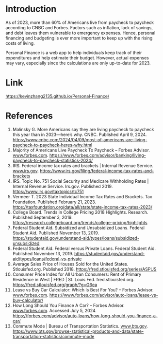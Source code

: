 # Introduction

As of 2023, more than 60% of Americans live from paycheck to paycheck according to CNBC and Forbes. Factors such as inflation, lack of savings, and debt leaves them vulnerable to emergency expenses. Hence, personal financing and budgeting is ever more important to keep up with the rising costs of living.

Personal Finance is a web app to help individuals keep track of their expenditures and help estimate their budget. However, actual expenses may vary, especially since the calculations are only up-to-date for 2023.

# Link

https://kevinzhang2135.github.io/Personal-Finance/

# References

1. Malinsky G. More Americans say they are living paycheck to paycheck this year than in 2023—here’s why. CNBC. Published April 9, 2024. https://www.cnbc.com/2024/04/09/most-of-americans-are-living-paycheck-to-paycheck-heres-why.html
2. Majority of Americans Live Paycheck To Paycheck – Forbes Advisor. www.forbes.com. https://www.forbes.com/advisor/banking/living-paycheck-to-paycheck-statistics-2024/
3. IRS. Federal income tax rates and brackets | Internal Revenue Service. www.irs.gov. https://www.irs.gov/filing/federal-income-tax-rates-and-brackets
4. IRS. Topic No. 751 Social Security and Medicare Withholding Rates | Internal Revenue Service. Irs.gov. Published 2019. https://www.irs.gov/taxtopics/tc751
5. Vermeer T. 2023 State Individual Income Tax Rates and Brackets. Tax Foundation. Published February 21, 2023. https://taxfoundation.org/data/all/state/state-income-tax-rates-2023/
6. College Board. Trends in College Pricing 2018 Highlights. Research. Published September 3, 2019. https://research.collegeboard.org/trends/college-pricing/highlights
7. Federal Student Aid. Subsidized and Unsubsidized Loans. Federal Student Aid. Published November 13, 2019.‌ https://studentaid.gov/understand-aid/types/loans/subsidized-unsubsidized
8. Federal Student Aid. Federal versus Private Loans. Federal Student Aid. Published November 13, 2019.‌ https://studentaid.gov/understand-aid/types/loans/federal-vs-private
9. Average Sales Price of Houses Sold for the United States. Stlouisfed.org. Published 2018. https://fred.stlouisfed.org/series/ASPUS
10. Consumer Price Index for All Urban Consumers: Rent of Primary Residence in West | FRED | St. Louis Fed. fred.stlouisfed.org. https://fred.stlouisfed.org/graph/?g=G6ea
11. Lease vs Buy Car Calculator: Which Is Best For You? – Forbes Advisor. www.forbes.com. https://www.forbes.com/advisor/auto-loans/lease-vs-buy-calculator/
12. How Long Should You Finance A Car? – Forbes Advisor. www.forbes.com. Accessed July 5, 2024. https://forbes.com/advisor/auto-loans/how-long-should-you-finance-a-car/
13. Commute Mode | Bureau of Transportation Statistics. www.bts.gov. https://www.bts.gov/browse-statistical-products-and-data/state-transportation-statistics/commute-mode
